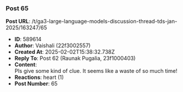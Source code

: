 ### Post 65
**Post URL**: /t/ga3-large-language-models-discussion-thread-tds-jan-2025/163247/65
- **ID**: 589614
- **Author**: Vaishali (22f3002557)
- **Created At**: 2025-02-02T15:38:32.738Z
- **Reply To**: Post 62 (Raunak Pugalia, 23f1000403)
- **Content**:  
  Pls give some kind of clue. It seems like a waste of so much time!
- **Reactions**: heart (1)
- **Post Number**: 65


